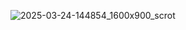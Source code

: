 ![2025-03-24-144854_1600x900_scrot](https://github.com/user-attachments/assets/833f00cc-d8d4-4de8-90f7-592efd278c18)
